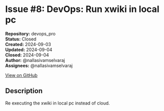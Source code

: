 # Issue #8: DevOps: Run xwiki in local pc

**Repository:** devops_pro  
**Status:** Closed  
**Created:** 2024-09-03  
**Updated:** 2024-09-04  
**Closed:** 2024-09-04  
**Author:** @nallasivamselvaraj  
**Assignees:** @nallasivamselvaraj  

[View on GitHub](https://github.com/Simtestlab/devops_pro/issues/8)

## Description

Re executing the xwiki in local pc instead of cloud.